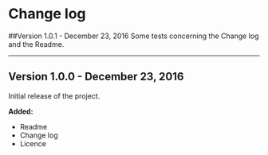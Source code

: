 # Change log
##Version 1.0.1 - December 23, 2016
Some tests concerning the Change log and the Readme.

---

## Version 1.0.0 - December 23, 2016
Initial release of the project.

**Added:**
 - Readme
 - Change log
 - Licence
